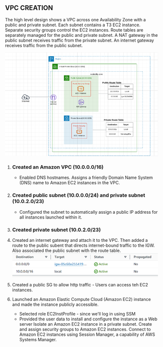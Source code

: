 ## VPC CREATION

The high level design shows a VPC across one Availability Zone with a public and private subnet. Each subnet contains a T3 EC2 instance. Separate security groups control the EC2 instances. Route tables are separately managed for the public 
and private subnet. A NAT gateway in the public subnet receives traffic from the private subnet. An internet 
gateway receives traffic from the public subnet.

![Image](https://github.com/Irene890/Images/blob/main/vpc%20infra.png)

1. ### Created an Amazon VPC (10.0.0.0/16)
   - Enabled DNS hostnames.
Assigns a friendly Domain Name System (DNS) name to Amazon EC2 instances in the VPC.

2. ### Created public subnet (10.0.0.0/24) and private subnet (10.0.2.0/23)
   - Configured the subnet to automatically assign a public IP address for all instances launched within it.
3. ### Created private subnet (10.0.2.0/23)
4. Created an internet gateway and attach it to the VPC. Then added a route to the public subent that directs internet-bound traffic to the IGW. Also associated the public subnet with the route table.
![igw route](https://github.com/Irene890/Images/blob/main/igw.png)

5. Created a public SG to allow http traffic - Users can access teh EC2 instances. 
6. Launched an Amazon Elastic Compute Cloud (Amazon EC2) instance and made the instance publicly accessible.
   - Selected role EC2InstProfile - since we'll log in using SSM
   - Provided the user data to install and configure the instance as a Web server
Isolate an Amazon EC2 instance in a private subnet.
Create and assign security groups to Amazon EC2 instances.
Connect to Amazon EC2 instances using Session Manager, a capability of AWS Systems Manager.

